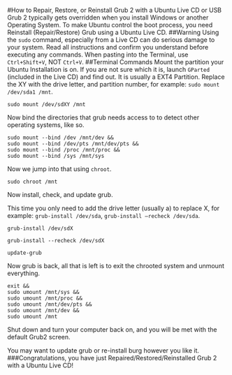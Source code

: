 #How to Repair, Restore, or Reinstall Grub 2 with a Ubuntu Live CD or USB
Grub 2 typically gets overridden when you install Windows or another Operating System. To make Ubuntu control the boot process, you need Reinstall (Repair/Restore) Grub using a Ubuntu Live CD.
##Warning
Using the `sudo` command, especially from a Live CD can do serious damage to your system. Read all instructions and confirm you understand before executing any commands. When pasting into the Terminal, use `Ctrl+Shift+V`, NOT `Ctrl+V`.
##Terminal Commands
Mount the partition your Ubuntu Installation is on. If you are not sure which it is, launch `GParted` (included in the Live CD) and find out. It is usually a EXT4 Partition. Replace the XY with the drive letter, and partition number, for example: `sudo mount /dev/sda1 /mnt`.
```
sudo mount /dev/sdXY /mnt
```
Now bind the directories that grub needs access to to detect other operating systems, like so.
```
sudo mount --bind /dev /mnt/dev &&
sudo mount --bind /dev/pts /mnt/dev/pts &&
sudo mount --bind /proc /mnt/proc &&
sudo mount --bind /sys /mnt/sys
```
Now we jump into that using `chroot`.
```
sudo chroot /mnt
```
Now install, check, and update grub.

This time you only need to add the drive letter (usually a) to replace X, for example: `grub-install /dev/sda`, `grub-install –recheck /dev/sda`.
```
grub-install /dev/sdX
```
```
grub-install --recheck /dev/sdX
```
```
update-grub
```
Now grub is back, all that is left is to exit the chrooted system and unmount everything.
```
exit &&
sudo umount /mnt/sys &&
sudo umount /mnt/proc &&
sudo umount /mnt/dev/pts &&
sudo umount /mnt/dev &&
sudo umount /mnt
```
Shut down and turn your computer back on, and you will be met with the default Grub2 screen.

You may want to update grub or re-install burg however you like it.
###Congratulations, you have just Repaired/Restored/Reinstalled Grub 2 with a Ubuntu Live CD!